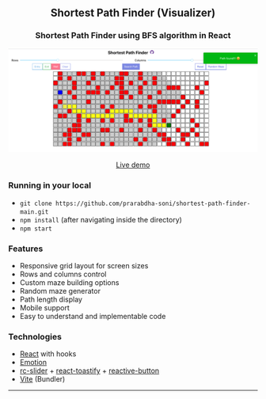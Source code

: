 <div align="center">
<h2>Shortest Path Finder (Visualizer)</h2>

### Shortest Path Finder using BFS algorithm in React

<a href=""><img src="cover/cover.png" alt="cover"/></a>


<a href="">Live demo</a>

</div>

### Running in your local

- `git clone https://github.com/prarabdha-soni/shortest-path-finder-main.git`
- `npm install` (after navigating inside the directory)
- `npm start`

### Features

- Responsive grid layout for screen sizes
- Rows and columns control
- Custom maze building options
- Random maze generator
- Path length display
- Mobile support
- Easy to understand and implementable code

### Technologies

- [React](https://reactjs.org/) with hooks
- [Emotion](https://emotion.sh/)
- [rc-slider](https://slider-react-component.vercel.app/) + [react-toastify](https://fkhadra.github.io/react-toastify) + [reactive-button](https://www.arifszn.com/reactive-button/)
- [Vite](https://vitejs.dev/) (Bundler)

------------

